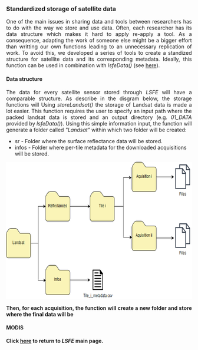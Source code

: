 ### Standardized storage of satellite data

<p align="justify">
One of the main issues in sharing data and tools between researchers has to do with the way we store and use data. Often, each researcher has its data structure which makes it hard to apply re-apply a tool. As a consequence, adapting the work of someone else might be a bigger effort than writting our own functions leading to an unnecessary replication of work.
To avoid this, we developed a series of tools to create a standized structure for satellite data and its corresponding metadata. Ideally, this function can be used in combination with <i>lsfeData()</i> (see <a href="https://github.com/LSFE/info/blob/master/example_3.md">here</a>).
</p>

#### Data structure
<p align="justify">
The data for every satellite sensor stored through <i>LSFE</i> will have a comparable structure. As describe in the disgram below, the storage functions will 
Using <i>storeLandsat()</i> the storage of Landsat data is made a lot easier. This function requires the user to specify an input path where the packed landsat data is stored and an output directory (e.g. <i>01_DATA</i> provided by <i>lsfeData()</i>). Using this simple information input, the function will generate a folder called <i>"Landsat"</i> within which two folder will be created:
  
* sr - Folder where the surface reflectance data will be stored.
* infos - Folder where per-tile metadata for the downloaded acquisitions will be stored.

</p>

<b>
  
<img width="709" height="371" src="https://github.com/LSFE/info/blob/master/example-3_figure-1.png"></a>

<b>

<p align="justify">
Then, for each acquisition, the function will create a new folder and store where the final data will be 

#### MODIS
<p align="justify">
</p>

</b>

Click <a href="https://github.com/LSFE/LSFE-R">here</a> to return to <i>LSFE</i> main page.
